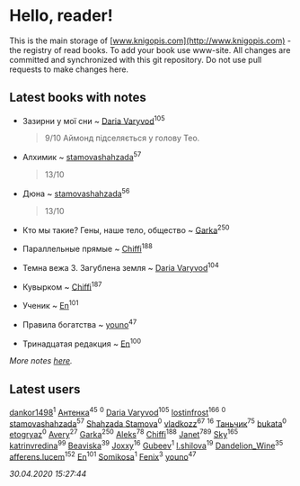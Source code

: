 # Hello, reader!
This is the main storage of [www.knigopis.com](http://www.knigopis.com) - the registry of read books.
To add your book use www-site. All changes are committed and synchronized with this git repository.
Do not use pull requests to make changes here.


## Latest books with notes
* Зазирни у мої сни ~ [Daria Varyvod](users/829/829893410524253-facebook)<sup>105</sup>
    > 9/10 Аймонд підселяється у голову Тео.

* Алхимик ~ [stamovashahzada](users/310/310646815-vkontakte)<sup>57</sup>
    > 13/10

* Дюна ~ [stamovashahzada](users/310/310646815-vkontakte)<sup>56</sup>
    > 13/10

* Кто мы такие? Гены, наше тело, общество ~ [Garka](users/115/115753719718250012620-google)<sup>250</sup>

* Параллельные прямые ~ [Chiffi](users/105/105831994080785626680-google)<sup>188</sup>

* Темна вежа 3. Загублена земля ~ [Daria Varyvod](users/829/829893410524253-facebook)<sup>104</sup>

* Кувырком ~ [Chiffi](users/105/105831994080785626680-google)<sup>187</sup>

* Ученик ~ [En](users/333/333646551-vkontakte)<sup>101</sup>

* Правила богатства ~ [youno](users/302/302928912-vkontakte)<sup>47</sup>

* Тринадцатая редакция ~ [En](users/333/333646551-vkontakte)<sup>100</sup>


_More notes [here](latest_books_with_notes.md)._


## Latest users
[dankor1498](users/115/115840544194890627090-google)<sup>1</sup> 
[Антенка](users/118/118158645037334943900-google)<sup>45</sup> 
[](users/344/344511630-vkontakte)<sup>0</sup> 
[Daria Varyvod](users/829/829893410524253-facebook)<sup>105</sup> 
[lostinfrost](users/217/217891524-vkontakte)<sup>166</sup> 
[](users/103/103030034741048415624-google)<sup>0</sup> 
[stamovashahzada](users/310/310646815-vkontakte)<sup>57</sup> 
[Shahzada Stamova](users/799/799658770022584575-mailru)<sup>0</sup> 
[vladkozz](users/572/57239276-vkontakte)<sup>67</sup> 
[](users/153/1537586159620888-facebook)<sup>16</sup> 
[Таньчик](users/209/2096581563762610-facebook)<sup>75</sup> 
[bukata](users/112/112547107035296863393-google)<sup>0</sup> 
[etogryaz](users/430/430334015-vkontakte)<sup>0</sup> 
[Avery](users/567/56734832-yandex)<sup>27</sup> 
[Garka](users/115/115753719718250012620-google)<sup>250</sup> 
[Aleks](users/117/117835844513813219393-google)<sup>78</sup> 
[Chiffi](users/105/105831994080785626680-google)<sup>188</sup> 
[Janet](users/108/108113656204404967440-google)<sup>789</sup> 
[Sky](users/118/118049897850017649660-google)<sup>165</sup> 
[katrinvredina](users/233/2336755-vkontakte)<sup>99</sup> 
[Beaviska](users/102/10202544960024508-facebook)<sup>39</sup> 
[Joxxy](users/109/109128632962928278575-google)<sup>16</sup> 
[Gubeev](users/110/110362044313753603797-google)<sup>1</sup> 
[l.shilova](users/101/10123344-vkontakte)<sup>19</sup> 
[Dandelion_Wine](users/586/58602788-vkontakte)<sup>35</sup> 
[afferens.lucem](users/196/196071655-vkontakte)<sup>152</sup> 
[En](users/333/333646551-vkontakte)<sup>101</sup> 
[Somikosa](users/114/114229798930407053830-google)<sup>1</sup> 
[Fenix](users/111/111367585493471720963-google)<sup>3</sup> 
[youno](users/302/302928912-vkontakte)<sup>47</sup> 


_30.04.2020 15:27:44_
